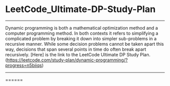 # LeetCode_Ultimate-DP-Study-Plan
------

Dynamic programming is both a mathematical optimization method and a computer programming method. In both contexts it refers to simplifying a complicated problem by breaking it down into simpler sub-problems in a recursive manner. While some decision problems cannot be taken apart this way, decisions that span several points in time do often break apart recursively.
[Here] is the link to the LeetCode Ultimate DP Study Plan.(https://leetcode.com/study-plan/dynamic-programming/?progress=n5biiqs)

------
======
